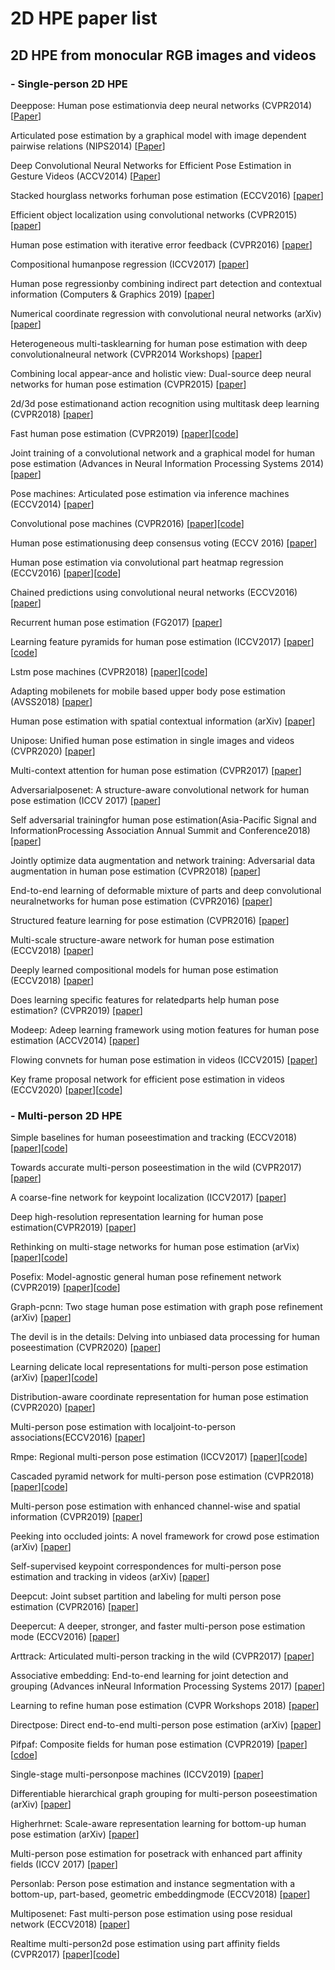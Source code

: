 # 2D HPE paper list
## 2D HPE from monocular RGB images and videos
### - Single-person 2D HPE
Deeppose: Human pose estimationvia deep neural networks (CVPR2014) [[Paper](https://arxiv.org/pdf/1312.4659.pdf)]

Articulated pose estimation by a graphical model with image dependent pairwise relations (NIPS2014) [[Paper](https://papers.nips.cc/paper/2014/file/8b6dd7db9af49e67306feb59a8bdc52c-Paper.pdf)]

Deep Convolutional Neural Networks for Efficient Pose Estimation in Gesture Videos (ACCV2014) [[Paper](https://www.robots.ox.ac.uk/~vgg/publications/2014/Pfister14a/pfister14a.pdf)]

Stacked hourglass networks forhuman pose estimation (ECCV2016) [[paper](https://arxiv.org/pdf/1603.06937.pdf)]

Efficient object localization using convolutional networks (CVPR2015) [[paper](https://arxiv.org/pdf/1411.4280.pdf)]

Human pose estimation with iterative error feedback (CVPR2016) [[paper](https://arxiv.org/pdf/1507.06550.pdf)]

Compositional humanpose regression (ICCV2017) [[paper](https://arxiv.org/pdf/1704.00159.pdf)]

Human pose regressionby combining indirect part detection and contextual information (Computers & Graphics 2019) [[paper](https://arxiv.org/pdf/1710.02322.pdf)]

Numerical coordinate regression with convolutional neural networks (arXiv) [[paper](https://arxiv.org/pdf/1801.07372.pdf)]

Heterogeneous multi-tasklearning for human pose estimation with deep convolutionalneural network (CVPR2014 Workshops) [[paper](https://arxiv.org/pdf/1406.3474.pdf)]

Combining local appear-ance and holistic view: Dual-source deep neural networks for human pose estimation (CVPR2015) [[paper](https://arxiv.org/pdf/1504.07159.pdf)]

2d/3d pose estimationand action recognition using multitask deep learning (CVPR2018) [[paper](https://arxiv.org/pdf/1802.09232.pdf)]

Fast human pose estimation (CVPR2019) [[paper](https://arxiv.org/pdf/1811.05419.pdf)][[code](https://github.com/ilovepose/fast-human-pose-estimation.pytorch)]

Joint training of a convolutional network and a graphical model for human pose estimation (Advances in Neural Information Processing Systems 2014) [[paper](https://arxiv.org/pdf/1406.2984.pdf)]

Pose machines: Articulated pose estimation via inference machines (ECCV2014) [[paper](https://link.springer.com/content/pdf/10.1007/978-3-319-10605-2_3.pdf)]

Convolutional pose machines (CVPR2016) [[paper](https://arxiv.org/pdf/1602.00134.pdf)][[code](https://github.com/CMU-Perceptual-Computing-Lab/convolutional-pose-machines-release)]

Human pose estimationusing deep consensus voting (ECCV 2016) [[paper](https://arxiv.org/pdf/1603.08212.pdf)]

Human pose estimation via convolutional part heatmap regression (ECCV2016) [[paper](https://arxiv.org/pdf/1609.01743.pdf)][[code](https://github.com/1adrianb/human-pose-estimation)]

Chained predictions using convolutional neural networks (ECCV2016) [[paper](https://arxiv.org/pdf/1605.02346.pdf)]

Recurrent human pose estimation (FG2017) [[paper](https://arxiv.org/pdf/1605.02914.pdf)]

Learning feature pyramids for human pose estimation (ICCV2017) [[paper](https://arxiv.org/pdf/1708.01101.pdf)][[code](https://github.com/bearpaw/PyraNet)]

Lstm pose machines (CVPR2018) [[paper](https://arxiv.org/pdf/1712.06316.pdf)][[code](https://github.com/lawy623/LSTM_Pose_Machines)]

Adapting mobilenets for mobile based upper body pose estimation (AVSS2018) [[paper](https://research.edgehill.ac.uk/ws/files/20126254/adapting-mobilenets-debnath.pdf)]

Human pose estimation with spatial contextual information (arXiv) [[paper](https://arxiv.org/pdf/1901.01760.pdf)]

Unipose: Unified human pose estimation in single images and videos (CVPR2020) [[paper](https://arxiv.org/pdf/2001.08095.pdf)]

Multi-context attention for human pose estimation (CVPR2017) [[paper](https://arxiv.org/pdf/1702.07432.pdf)]

Adversarialposenet: A structure-aware convolutional network for human pose estimation (ICCV 2017) [[paper](https://arxiv.org/pdf/1705.00389.pdf)]

Self adversarial trainingfor human pose estimation(Asia-Pacific Signal and InformationProcessing Association Annual Summit and Conference2018) [[paper](https://arxiv.org/pdf/1707.02439.pdf)]

Jointly optimize data augmentation and network training: Adversarial data augmentation in human pose estimation (CVPR2018) [[paper](https://arxiv.org/pdf/1805.09707.pdf)]

End-to-end learning of deformable mixture of parts and deep convolutional neuralnetworks for human pose estimation (CVPR2016) [[paper](https://openaccess.thecvf.com/content_cvpr_2016/papers/Yang_End-To-End_Learning_of_CVPR_2016_paper.pdf)]

Structured feature learning for pose estimation (CVPR2016) [[paper](https://openaccess.thecvf.com/content_cvpr_2016/papers/Chu_Structured_Feature_Learning_CVPR_2016_paper.pdf)]

Multi-scale structure-aware network for human pose estimation (ECCV2018) [[paper](https://arxiv.org/pdf/1803.09894.pdf)]

Deeply learned compositional models for human pose estimation (ECCV2018) [[paper](https://openaccess.thecvf.com/content_ECCV_2018/papers/Wei_Tang_Deeply_Learned_Compositional_ECCV_2018_paper.pdf)]

Does learning specific features for relatedparts help human pose estimation? (CVPR2019) [[paper](https://openaccess.thecvf.com/content_CVPR_2019/papers/Tang_Does_Learning_Specific_Features_for_Related_Parts_Help_Human_Pose_CVPR_2019_paper.pdf)]

Modeep:  Adeep learning framework using motion features for human pose estimation (ACCV2014) [[paper](https://arxiv.org/pdf/1409.7963.pdf)]

Flowing convnets for human pose estimation in videos (ICCV2015) [[paper](https://openaccess.thecvf.com/content_iccv_2015/papers/Pfister_Flowing_ConvNets_for_ICCV_2015_paper.pdf)]

Key frame proposal network for efficient pose estimation in videos (ECCV2020) [[paper](https://arxiv.org/pdf/2007.15217.pdf)][[code](https://github.com/Yuexiaoxi10/Key-Frame-Proposal-Network-for-Efficient-Pose-Estimation-in-Videos)]

### - Multi-person 2D HPE
Simple baselines for human poseestimation and tracking (ECCV2018) [[paper](https://arxiv.org/pdf/1804.06208.pdf)][[code](https://github.com/Microsoft/human-pose-estimation.pytorch)]

Towards accurate multi-person poseestimation in the wild (CVPR2017) [[paper](https://arxiv.org/pdf/1701.01779.pdf)]

A coarse-fine network for keypoint localization (ICCV2017) [[paper](https://openaccess.thecvf.com/content_ICCV_2017/papers/Huang_A_Coarse-Fine_Network_ICCV_2017_paper.pdf)]

Deep high-resolution representation learning for human pose estimation(CVPR2019) [[paper](https://github.com/leoxiaobin/deep-high-resolution-net.pytorch)]

Rethinking on multi-stage networks for human pose estimation (arVix) [[paper](https://arxiv.org/pdf/1901.00148.pdf)][[code](https://github.com/megvii-detection/MSPN)]

Posefix: Model-agnostic general human pose refinement network (CVPR2019) [[paper](https://arxiv.org/pdf/1812.03595.pdf)][[code](https://github.com/mks0601/PoseFix_RELEASE)]

Graph-pcnn: Two stage human pose estimation with graph pose refinement (arXiv) [[paper](https://arxiv.org/pdf/2007.10599.pdf)]

The devil is in the details: Delving into unbiased data processing for human poseestimation (CVPR2020) [[paper](https://arxiv.org/pdf/1911.07524.pdf)]

Learning delicate local representations for multi-person pose estimation (arXiv) [[paper](https://arxiv.org/pdf/2003.04030.pdf)][[code](https://github.com/caiyuanhao1998/RSN)]

Distribution-aware coordinate representation for human pose estimation (CVPR2020) [[paper](https://arxiv.org/pdf/1910.06278.pdf)]

Multi-person pose estimation with localjoint-to-person associations(ECCV2016) [[paper](https://arxiv.org/pdf/1608.08526.pdf)]

Rmpe: Regional multi-person pose estimation (ICCV2017) [[paper](https://arxiv.org/pdf/1612.00137.pdf)][[code](https://github.com/MVIG-SJTU/AlphaPose)]

Cascaded pyramid network for multi-person pose estimation (CVPR2018) [[paper](https://arxiv.org/pdf/1711.07319.pdf)][[code](https://github.com/chenyilun95/tf-cpn)]

Multi-person pose estimation with enhanced channel-wise and spatial information (CVPR2019) [[paper](https://arxiv.org/pdf/1905.03466.pdf)]

Peeking into occluded joints: A novel framework for crowd pose estimation (arXiv) [[paper](https://arxiv.org/pdf/2003.10506.pdf)]

Self-supervised keypoint correspondences for multi-person pose estimation and tracking in videos (arXiv) [[paper](https://arxiv.org/pdf/2004.12652.pdf)]

Deepcut: Joint subset partition and labeling for multi person pose estimation (CVPR2016) [[paper](https://arxiv.org/pdf/1511.06645.pdf)]

Deepercut: A deeper, stronger, and faster multi-person pose estimation mode (ECCV2016) [[paper](https://arxiv.org/pdf/1605.03170.pdf)]

Arttrack: Articulated multi-person tracking in the wild (CVPR2017) [[paper](https://arxiv.org/pdf/1612.01465.pdf)]

Associative embedding: End-to-end learning for joint detection and grouping (Advances inNeural Information Processing Systems 2017) [[paper](https://arxiv.org/pdf/1611.05424.pdf)]

Learning to refine human pose estimation (CVPR Workshops 2018) [[paper](https://arxiv.org/pdf/1804.07909.pdf)]

Directpose: Direct end-to-end multi-person pose estimation (arXiv) [[paper](https://arxiv.org/pdf/1911.07451.pdf)]

Pifpaf: Composite fields for human pose estimation (CVPR2019) [[paper](https://arxiv.org/pdf/1903.06593.pdf)][[cdoe](https://github.com/vita-epfl/openpifpaf)]

Single-stage multi-personpose machines (ICCV2019) [[paper](https://arxiv.org/pdf/1908.09220.pdf)]

Differentiable hierarchical graph grouping for multi-person poseestimation (arXiv) [[paper](https://arxiv.org/pdf/2007.11864.pdf)]

Higherhrnet: Scale-aware representation learning for bottom-up human pose estimation (arXiv) [[paper](https://arxiv.org/pdf/1908.10357.pdf)]

Multi-person pose estimation for posetrack with enhanced part affinity fields (ICCV 2017) [[paper](https://posetrack.net/workshops/iccv2017/pdfs/ML_Lab.pdf)]

Personlab: Person pose estimation and instance segmentation with a bottom-up, part-based, geometric embeddingmode (ECCV2018) [[paper](https://arxiv.org/pdf/1803.08225.pdf)]

Multiposenet: Fast multi-person pose estimation using pose residual network (ECCV2018) [[paper](https://arxiv.org/pdf/1807.04067.pdf)]

Realtime multi-person2d pose estimation using part affinity fields (CVPR2017) [[paper](https://arxiv.org/pdf/1611.08050.pdf)][[code](https://github.com/ZheC/Realtime_Multi-Person_Pose_Estimation)]

